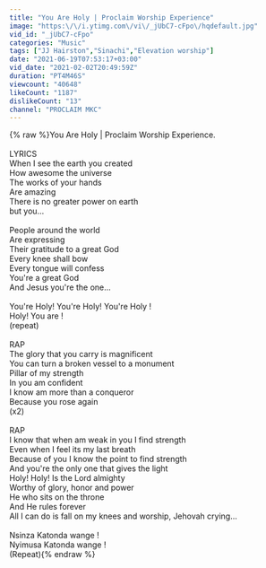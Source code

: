```yaml
---
title: "You Are Holy | Proclaim Worship Experience"
image: "https:\/\/i.ytimg.com\/vi\/_jUbC7-cFpo\/hqdefault.jpg"
vid_id: "_jUbC7-cFpo"
categories: "Music"
tags: ["JJ Hairston","Sinachi","Elevation worship"]
date: "2021-06-19T07:53:17+03:00"
vid_date: "2021-02-02T20:49:59Z"
duration: "PT4M46S"
viewcount: "40648"
likeCount: "1187"
dislikeCount: "13"
channel: "PROCLAIM MKC"
---
```

{% raw %}You Are Holy | Proclaim Worship Experience.<br /><br />LYRICS<br />When I see the earth you created <br />How awesome the universe<br />The works of your hands<br />Are amazing<br />There is no greater power on earth<br />but you...<br /><br />People around the world<br />Are expressing<br />Their gratitude to a great God <br />Every knee shall bow <br />Every tongue will confess <br />You're a great God <br />And Jesus you're the one...<br /><br />You're Holy! You're Holy! You're Holy !<br />Holy! You are !<br />(repeat)<br /><br />RAP<br />The glory that you carry is magnificent<br />You can turn a broken vessel to a monument<br />Pillar of my strength<br />In you am confident<br />I know am more than a conqueror<br />Because you rose again<br />(x2)<br /><br />RAP<br />I know that when am weak in you I find strength<br />Even when I feel its my last breath<br />Because of you I know the point to find strength<br />And you're the only one that gives the light<br />Holy! Holy! Is the Lord almighty<br />Worthy of glory, honor and power<br />He who sits on the throne<br />And He rules forever<br />All I can do is fall on my knees and worship, Jehovah crying...<br /><br />Nsinza Katonda wange !<br />Nyimusa Katonda wange !<br />(Repeat){% endraw %}
